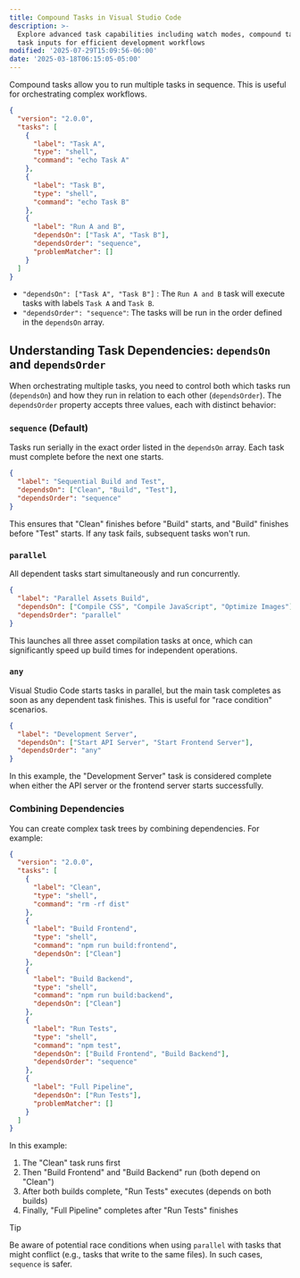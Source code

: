 ```yaml
---
title: Compound Tasks in Visual Studio Code
description: >-
  Explore advanced task capabilities including watch modes, compound tasks, and
  task inputs for efficient development workflows
modified: '2025-07-29T15:09:56-06:00'
date: '2025-03-18T06:15:05-05:00'
---
```


Compound tasks allow you to run multiple tasks in sequence. This is useful for orchestrating complex workflows.

```json
{
  "version": "2.0.0",
  "tasks": [
    {
      "label": "Task A",
      "type": "shell",
      "command": "echo Task A"
    },
    {
      "label": "Task B",
      "type": "shell",
      "command": "echo Task B"
    },
    {
      "label": "Run A and B",
      "dependsOn": ["Task A", "Task B"],
      "dependsOrder": "sequence",
      "problemMatcher": []
    }
  ]
}
```

- `"dependsOn": ["Task A", "Task B"]` : The `Run A and B` task will execute tasks with labels `Task A` and `Task B`.
- `"dependsOrder": "sequence"`: The tasks will be run in the order defined in the `dependsOn` array.

## Understanding Task Dependencies: `dependsOn` and `dependsOrder`

When orchestrating multiple tasks, you need to control both which tasks run (`dependsOn`) and how they run in relation to each other (`dependsOrder`). The `dependsOrder` property accepts three values, each with distinct behavior:

### `sequence` (Default)

Tasks run serially in the exact order listed in the `dependsOn` array. Each task must complete before the next one starts.

```json
{
  "label": "Sequential Build and Test",
  "dependsOn": ["Clean", "Build", "Test"],
  "dependsOrder": "sequence"
}
```

This ensures that "Clean" finishes before "Build" starts, and "Build" finishes before "Test" starts. If any task fails, subsequent tasks won't run.

### `parallel`

All dependent tasks start simultaneously and run concurrently.

```json
{
  "label": "Parallel Assets Build",
  "dependsOn": ["Compile CSS", "Compile JavaScript", "Optimize Images"],
  "dependsOrder": "parallel"
}
```

This launches all three asset compilation tasks at once, which can significantly speed up build times for independent operations.

### `any`

Visual Studio Code starts tasks in parallel, but the main task completes as soon as any dependent task finishes. This is useful for "race condition" scenarios.

```json
{
  "label": "Development Server",
  "dependsOn": ["Start API Server", "Start Frontend Server"],
  "dependsOrder": "any"
}
```

In this example, the "Development Server" task is considered complete when either the API server or the frontend server starts successfully.

### Combining Dependencies

You can create complex task trees by combining dependencies. For example:

```json
{
  "version": "2.0.0",
  "tasks": [
    {
      "label": "Clean",
      "type": "shell",
      "command": "rm -rf dist"
    },
    {
      "label": "Build Frontend",
      "type": "shell",
      "command": "npm run build:frontend",
      "dependsOn": ["Clean"]
    },
    {
      "label": "Build Backend",
      "type": "shell",
      "command": "npm run build:backend",
      "dependsOn": ["Clean"]
    },
    {
      "label": "Run Tests",
      "type": "shell",
      "command": "npm test",
      "dependsOn": ["Build Frontend", "Build Backend"],
      "dependsOrder": "sequence"
    },
    {
      "label": "Full Pipeline",
      "dependsOn": ["Run Tests"],
      "problemMatcher": []
    }
  ]
}
```

In this example:

1. The "Clean" task runs first
2. Then "Build Frontend" and "Build Backend" run (both depend on "Clean")
3. After both builds complete, "Run Tests" executes (depends on both builds)
4. Finally, "Full Pipeline" completes after "Run Tests" finishes

> [!TIP]
>
> Be aware of potential race conditions when using `parallel` with tasks that might conflict (e.g., tasks that write to the same files). In such cases, `sequence` is safer.
